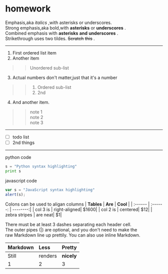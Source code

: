 # homework
Emphasis,aka *italics* ,with asterisks or underscores.  
Strong emphasis,aka bold,with **asterisks** or **underscores** .  
Combined emphasis with **asterisks** **and** **underscores** .  
Strikethrough uses two tildes. ~~Scratch~~ ~~this~~ .  
***
1. First ordered list item
2. Another item
>> Unordered sub-list
3. Actual numbers don't matter,just that it's a number
>> 1. Ordered sub-list
>> 2. 2nd
4. And another item.
>> note 1  
>> note 2  
>> note 3  
***
- [ ] todo list
- [ ] 2nd things
***
python code
```python
s = "Python syntax highlighting"
print s
```

javascript code
 ```javascript
var s = "JavaScript syntax highlighting"
alert(s);
```
Colons can be used to aligan columns
| **Tables**    | **Are**      | **Cool**     |
| :------   | :------: | --------:|
| col 3  is | right-aligned| $1600|
| col 2  is | centered| $12|
| zebra stripes | are neat| $1|

There must be at least 3 dashes separating each header cell.  
The outer pipes (|) are optional, and you don't need to make the  
raw Markdown line up prettily. You can also use inline Markdown.

| **Markdown** | **Less** | **Pretty** |
| :------ | :------ | :-------- |
| Still | renders | **nicely** |
| 1 | 2 | 3 |
